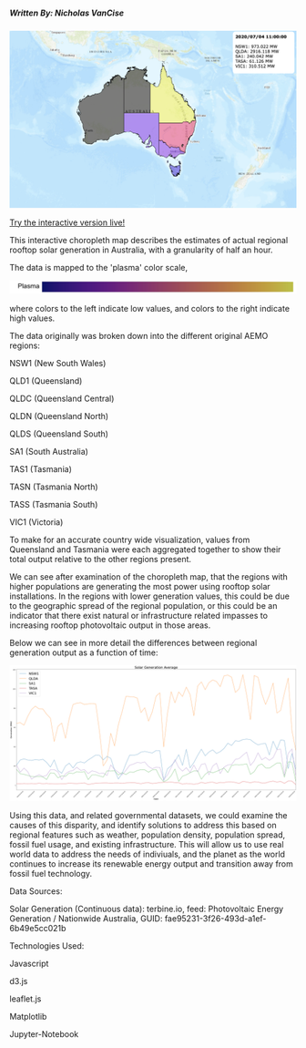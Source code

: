 #####  Written By: Nicholas VanCise
![](https://github.com/thenick775/terbine_visualizations/blob/master/australia_solar/graphics/demo.png)

[Try the interactive version live!](https://raw.githack.com/thenick775/terbine_visualizations/livepreview/australia_solar/australia_vis_src/australia_solar_choropleth/index.html)

This interactive choropleth map describes the estimates of actual regional rooftop solar generation in Australia, with a granularity of half an hour.

The data is mapped to the 'plasma' color scale,

![](https://github.com/Terbine/projects/blob/master/australia_solar/graphics/plasmaex.png)

where colors to the left indicate low values, and colors to the right indicate high values.

The data originally was broken down into the different original AEMO regions:

NSW1 (New South Wales)

QLD1 (Queensland)

QLDC (Queensland Central)

QLDN (Queensland North)

QLDS (Queensland South)

SA1  (South Australia)

TAS1 (Tasmania)

TASN (Tasmania North)

TASS (Tasmania South)

VIC1 (Victoria)

To make for an accurate country wide visualization, values from Queensland and Tasmania were each aggregated together to show their total output relative to the other regions present.

We can see after examination of the choropleth map, that the regions with higher populations are generating the most power using rooftop solar installations. In the regions with lower generation values, this could be due to the geographic spread of the regional population, or this could be an indicator that there exist natural or infrastructure related impasses to increasing rooftop photovoltaic output in those areas.

Below we can see in more detail the differences between regional generation output as a function of time:

![](https://github.com/Terbine/projects/blob/master/australia_solar/graphics/ausave.png)

Using this data, and related governmental datasets, we could examine the causes of this disparity, and identify solutions to address this based on regional features such as weather, population density, population spread, fossil fuel usage, and existing infrastructure. This will allow us to use real world data to address the needs of indiviuals, and the planet as the world continues to increase its renewable energy output and transition away from fossil fuel technology.

Data Sources:

Solar Generation (Continuous data): terbine.io, feed: Photovoltaic Energy Generation / Nationwide Australia, GUID: fae95231-3f26-493d-a1ef-6b49e5cc021b

Technologies Used:

Javascript

d3.js

leaflet.js

Matplotlib

Jupyter-Notebook

